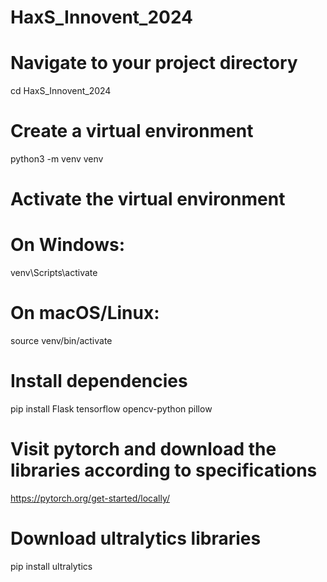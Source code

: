 # HaxS_Innovent_2024


# Navigate to your project directory
cd HaxS_Innovent_2024 

# Create a virtual environment
python3 -m venv venv

# Activate the virtual environment
# On Windows:
venv\Scripts\activate
# On macOS/Linux:
source venv/bin/activate

# Install dependencies
pip install Flask tensorflow opencv-python pillow

# Visit pytorch and download the libraries according to specifications
https://pytorch.org/get-started/locally/

# Download ultralytics libraries
pip install ultralytics
